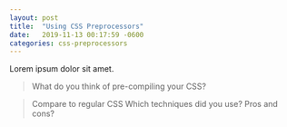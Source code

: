 ```yaml
---
layout: post
title:  "Using CSS Preprocessors"
date:   2019-11-13 00:17:59 -0600
categories: css-preprocessors
---
```

Lorem ipsum dolor sit amet.

> What do you think of pre-compiling your CSS?

> Compare to regular CSS
> Which techniques did you use?
> Pros and cons?
